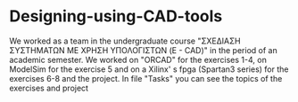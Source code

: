 # Designing-using-CAD-tools
We worked as a team in the undergraduate course "ΣΧΕ∆ΙΑΣΗ ΣΥΣΤΗΜΑΤΩΝ ΜΕ ΧΡΗΣΗ ΥΠΟΛΟΓΙΣΤΩΝ (E - CAD)" in the period of an academic semester. We worked on "ORCAD" for the exercises 1-4, on ModelSim for the exercise 5 and on a Xilinx' s fpga (Spartan3 series) for the exercises 6-8 and the project. 
In file "Tasks" you can see the topics of the exercises and project
